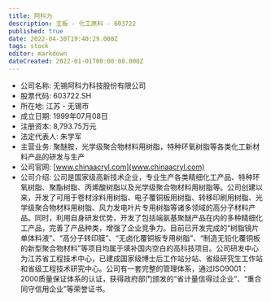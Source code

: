 ```yaml
---
title: 阿科力
description: 主板 - 化工原料 - 603722
published: true
date: 2022-04-30T19:40:29.000Z
tags: stock
editor: markdown
dateCreated: 2022-01-01T00:00:00.000Z
---
```


- 公司名称: 无锡阿科力科技股份有限公司
- 股票代码: 603722.SH
- 所在地: 江苏 - 无锡市
- 成立日期: 1999年07月08日
- 注册资本: 8,793.75万元
- 法定代表人: 朱学军
- 主营业务: 聚醚胺，光学级聚合物材料用树脂，特种环氧树脂等各类化工新材料产品的研发与生产
- 公司官网: [www.chinaacryl.com](www.chinaacryl.com)
- 公司介绍: 公司是国家级高新技术企业，专业生产各类精细化工产品、特种环氧树脂、聚酯树脂、丙烯酸树脂以及光学级聚合物材料用树脂等。公司创建以来，开发了可用于卷材涂料用树脂、电子覆铜板用树脂、转移印刷用树脂、光学级聚合物材料用树脂、风力发电叶片专用树脂等诸多领域的高分子材料产品。同时，利用自身研发优势，开发了包括端氨基聚醚产品在内的多种精细化工产品，完善了产品种类，增强了企业竞争力。目前已开发完成的“树脂镜片单体料液”、“高分子转印膜”、“无卤化覆铜板专用树脂”、“制造无铅化覆铜板的新型聚合物材料”等项目均属于填补国内空白的高科技项目。公司研发中心为江苏省工程技术中心，已建成国家级博士后工作站分站、省级研究生工作站和省级工程技术研究中心。公司有一套完整的管理体系，通过ISO9001：2000质量保证体系的认证，获得政府部门颁发的“省计量信得过企业”、“重合同守信用企业”等荣誉证书。


